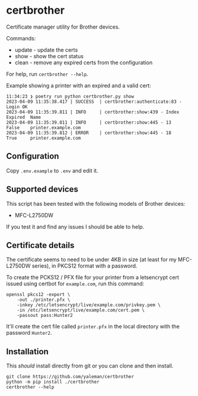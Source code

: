 # certbrother

Certificate manager utility for Brother devices.

Commands:

* update - update the certs
* show - show the cert status
* clean - remove any expired certs from the configuration

For help, run `certbrother --help`.

Example showing a printer with an expired and a valid cert:

```shell
11:34:23 ❯ poetry run python certbrother.py show
2023-04-09 11:35:38.417 | SUCCESS  | certbrother:authenticate:83 - Login OK
2023-04-09 11:35:39.811 | INFO     | certbrother:show:439 - Index  Expired  Name
2023-04-09 11:35:39.811 | INFO     | certbrother:show:445 - 13     False    printer.example.com
2023-04-09 11:35:39.812 | ERROR    | certbrother:show:445 - 18     True     printer.example.com
```

## Configuration

Copy `.env.example` to `.env` and edit it.

## Supported devices

This script has been tested with the following models of Brother devices:

* MFC-L2750DW

If you test it and find any issues I should be able to help.

## Certificate details

The certificate seems to need to be under 4KB in size (at least for my MFC-L2750DW series), in PKCS12 format with a password.

To create the PCKS12 / PFX file for your printer from a letsencrypt cert issued using certbot for `example.com`, run this command:

```shell
openssl pkcs12 -export \
    -out ./printer.pfx \
    -inkey /etc/letsencrypt/live/example.com/privkey.pem \
    -in /etc/letsencrypt/live/example.com/cert.pem \
    -passout pass:Hunter2
```

It'll create the cert file called `printer.pfx` in the local directory with the password `Hunter2`.

## Installation

This *should* install directly from git or you can clone and then install.

```shell
git clone https://github.com/yaleman/certbrother
python -m pip install ./certbrother
certbrother --help
```
